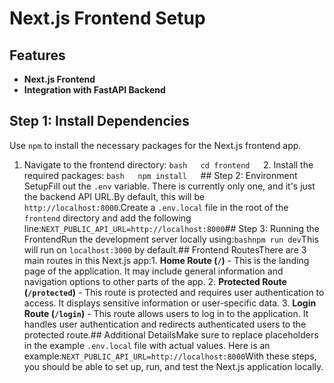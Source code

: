 
# Next.js Frontend Setup

## Features

- **Next.js Frontend**
- **Integration with FastAPI Backend**

## Step 1: Install Dependencies

Use `npm` to install the necessary packages for the Next.js frontend app.

1. Navigate to the frontend directory:   ```bash   cd frontend   ```2. Install the required packages:   ```bash   npm install   ```## Step 2: Environment SetupFill out the `.env` variable. There is currently only one, and it's just the backend API URL.By default, this will be `http://localhost:8000`.Create a `.env.local` file in the root of the `frontend` directory and add the following line:```NEXT_PUBLIC_API_URL=http://localhost:8000```## Step 3: Running the FrontendRun the development server locally using:```bashnpm run dev```This will run on `localhost:3000` by default.## Frontend RoutesThere are 3 main routes in this Next.js app:1. **Home Route (`/`)**   - This is the landing page of the application. It may include general information and navigation options to other parts of the app.   2. **Protected Route (`/protected`)**   - This route is protected and requires user authentication to access. It displays sensitive information or user-specific data.   3. **Login Route (`/login`)**   - This route allows users to log in to the application. It handles user authentication and redirects authenticated users to the protected route.## Additional DetailsMake sure to replace placeholders in the example `.env.local` file with actual values. Here is an example:```NEXT_PUBLIC_API_URL=http://localhost:8000```With these steps, you should be able to set up, run, and test the Next.js application locally.